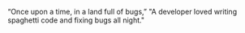 “Once upon a time, in a land full of bugs,”
"A developer loved writing spaghetti code and fixing bugs all night."